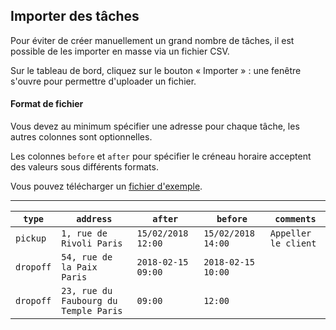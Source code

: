 Importer des tâches
-------------------

Pour éviter de créer manuellement un grand nombre de tâches, il est possible de les importer en masse via un fichier CSV.

Sur le tableau de bord, cliquez sur le bouton « Importer » : une fenêtre s'ouvre pour permettre d'uploader un fichier.

#### Format de fichier

Vous devez au minimum spécifier une adresse pour chaque tâche, les autres colonnes sont optionnelles.

Les colonnes `before` et `after` pour spécifier le créneau horaire acceptent des valeurs sous différents formats.

Vous pouvez télécharger un [fichier d'exemple](/help/tasks_import.example.fr.csv).

---


| `type`    | `address`                             | `after`            | `before`           | `comments`           |
| --------- | ------------------------------------- | ------------------ | ------------------ | -------------------- |
| `pickup`  | `1, rue de Rivoli Paris`              | `15/02/2018 12:00` | `15/02/2018 14:00` | `Appeller le client` |
| `dropoff` | `54, rue de la Paix Paris`            | `2018-02-15 09:00` | `2018-02-15 10:00` |                      |
| `dropoff` | `23, rue du Faubourg du Temple Paris` | `09:00`            | `12:00`            |                      |

